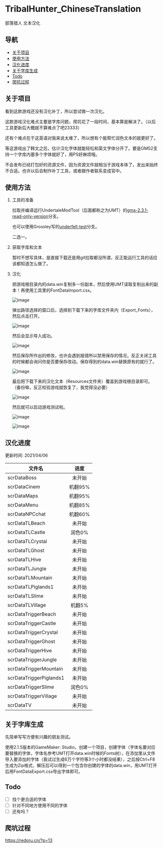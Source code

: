 # TribalHunter_ChineseTranslation
部落猎人 文本汉化

## 导航
- [关于项目](#关于项目)
- [使用方法](#使用方法)
- [汉化进度](#汉化进度)
- [关于字库生成](#关于字库生成)
- [Todo](/#Todo)
- [爬坑过程](#爬坑过程)

## 关于项目
看到这款游戏还没有汉化补丁，所以尝试做一次汉化。

这款游戏汉化难点主要是字库问题，爬坑花了一段时间，基本算是解决了。（以后工具更新后大概就不算难点了吧23333）

还有个难点在于这英语对我来说太难了，所以想有个能帮忙润色文本的就更好了。

等这游戏出了韩文之后，估计汉化字体就能轻松和英文字体分开了。要是GMS2支持一个字库内塞多个字体就好了，用PS好麻烦哦。

不会发布已经打包好的资源文件，因为资源文件就相当于游戏本体了，发出来始终不合适。也许以后会制作补丁工具，或者跟作者联系变成官中。

## 使用方法
1. 工具的准备

   拉取并编译运行UndertaleModTool（后面都称之为UMT）的[gms-2.3.1-read-only-version](https://github.com/krzys-h/UndertaleModTool/tree/gms-2.3.1-read-only-version)分支。
   
   也可以使用Grossley写的[underfell-test](https://github.com/Grossley/UndertaleModTool/tree/underfell-test)分支。
   
   二选一。
   
2. 获取字库和文本

   暂时不想写具体，是直接下载还是用git拉取都没所谓，反正能运行工具的话应该都知道怎么做了。
   
3. 汉化

   把游戏根目录内的data.win复制多一份副本，然后使用UMT读取复制出来的副本！再使用工具里的FontDataImport.csx。
   
   ![image](https://user-images.githubusercontent.com/12333564/113618690-9c7ca600-968a-11eb-94bd-32b39aff0c43.png)
   
   弹出路径选择的窗口后，选择到下载下来的字库文件夹内（Export_Fonts），然后点击打开。
   
   ![image](https://user-images.githubusercontent.com/12333564/113618648-8ff84d80-968a-11eb-96b4-76aa44105b08.png)
   
   然后会显示导入成功。
   
   ![image](https://user-images.githubusercontent.com/12333564/113618714-a4d4e100-968a-11eb-82af-4bbd5f59803f.png)
   
   然后保存所作出的修改，也许会遇到报错所以禁用保存的情况，反正关闭工具的时候都会询问你是否要保存改动。保存得到的data.win替换原有的就行了。
   
   ![image](https://user-images.githubusercontent.com/12333564/113618765-b4ecc080-968a-11eb-888a-18fdbc657f3e.png)
   
   最后把下载下来的汉化文本（Resources文件夹）覆盖到游戏根目录即可。（备份嘛，反正校验游戏就恢复了，我觉得没必要）
   
   ![image](https://user-images.githubusercontent.com/12333564/113618852-cc2bae00-968a-11eb-9fc5-fddb1855ace3.png)
   
   然后就可以启动游戏测试啦。
   
   ![image](https://user-images.githubusercontent.com/12333564/113619059-144ad080-968b-11eb-833f-b4de01d8bfeb.png)

   ![image](https://user-images.githubusercontent.com/12333564/113619217-4c521380-968b-11eb-87b8-9e5abf009519.png)
   
## 汉化进度
更新时间: 2021/04/06

文件名 | 进度
------|:------:
scrDataBoss | 未开始
scrDataCinem | 机翻95%
scrDataMaps | 机翻95%
scrDataMenu | 机翻85%
scrDataNPCchat | 机翻60%
scrDataTLBeach | 未开始
scrDataTLCastle | 润色0%
scrDataTLCrystal | 未开始
scrDataTLGhost | 未开始
scrDataTLHive | 未开始
scrDataTLJungle | 未开始
scrDataTLMountain | 未开始
scrDataTLPiglands1 | 未开始
scrDataTLSlime | 未开始
scrDataTLVillage | 机翻5%
scrDataTriggerBeach | 未开始
scrDataTriggerCastle | 未开始
scrDataTriggerCrystal | 未开始
scrDataTriggerGhost | 未开始
scrDataTriggerHive | 未开始
scrDataTriggerJungle | 未开始
scrDataTriggerMountain | 未开始
scrDataTriggerPiglands1 | 未开始
scrDataTriggerSlime | 润色0%
scrDataTriggerVillage | 未开始
scrDataTV | 未开始

## 关于字库生成
先简单写写方便有兴趣的朋友测试。

使用2.1.5版本的GameMaker: Studio，创建一个项目，创建字体（字体名要对应要替换的字体，字体名参考UMT打开data.win时候的Fonts树），在添加里从文件导入要添加的字体（我试过生成6万个字符等3个小时都没结果），之后按Ctrl+F8生成为Zip格式，解压后可以得到一个包含你创建的字体的data.win，用UMT打开后用FontDataExport.csx导出字体即可。

## Todo
- [ ] 找个更合适的字体
- [ ] 针对不同地方使用不同的字体
- [ ] 还有吗？

## 爬坑过程
https://redoru.cn/?p=13
